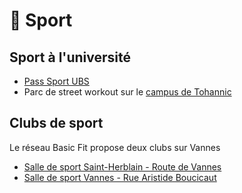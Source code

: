 # 🏈 Sport

## Sport à l'université

- [Pass Sport UBS](https://www.univ-ubs.fr/fr/vie-des-campus/campus/sport.html)
- Parc de street workout sur le [campus de Tohannic](https://www.google.fr/maps/place/47%C2%B038'44.5%22N+2%C2%B044'44.0%22W/@47.6456979,-2.7460892,19z/data=!3m1!4b1!4m6!3m5!1s0x0:0x0!7e2!8m2!3d47.6456965!4d-2.7455418?shorturl=1)

## Clubs de sport

Le réseau Basic Fit propose deux clubs sur Vannes

- [Salle de sport Saint-Herblain - Route de Vannes](https://www.basic-fit.com/fr-fr/salle-de-sport/basic-fit-saint-herblain-route-de-vannes-92437eab40ce4ae4b529c3c0b143c82c.html)
- [Salle de sport Vannes - Rue Aristide Boucicaut](https://www.basic-fit.com/fr-fr/salle-de-sport/basic-fit-vannes-rue-aristide-boucicaut-1b8730d71d974aa58c06cbd806199384.html)
